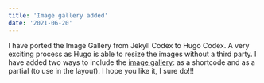 ```yaml
---
title: 'Image gallery added'
date: '2021-06-20'
---
```

I have ported the Image Gallery from Jekyll Codex to Hugo Codex. A very exciting process as Hugo is able to resize the images without a third party. I have added two ways to include the [image gallery](/add-ons/image-gallery): as a shortcode and as a partial (to use in the layout). I hope you like it, I sure do!!!
